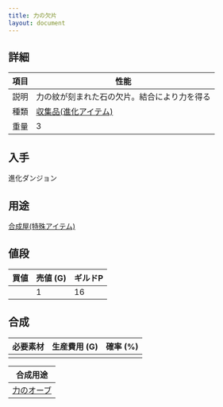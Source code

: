```yaml
---
title: 力の欠片
layout: document
---
```

## 詳細

|項目|性能|
|---|---|
|説明|力の紋が刻まれた石の欠片。結合により力を得る|
|種類|[収集品(進化アイテム)](収集品(進化アイテム))|
|重量|3|

## 入手

進化ダンジョン

## 用途

[合成屋(特殊アイテム)](合成屋(特殊アイテム))

## 値段

|買値|売値 (G)|ギルドP|
|---|---|---|
||1|16|

## 合成

|必要素材|生産費用 (G)|確率 (%)|
|---|---|---|
||||

|合成用途|
|---|
|[力のオーブ](力のオーブ)|
